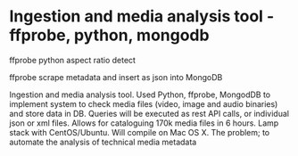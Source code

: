 Ingestion and media analysis tool - ffprobe, python, mongodb
=======

ffprobe python aspect ratio detect

ffprobe scrape metadata and insert as json into MongoDB


Ingestion and media analysis tool. Used Python, ffprobe, MongodDB to implement system to check media files (video, image and audio binaries) and store data in DB. Queries will be executed as rest API calls, or individual json or xml files. Allows for cataloguing 170k media files in 6 hours. Lamp stack with CentOS/Ubuntu. Will compile on Mac OS X. The problem; to automate the analysis of technical media metadata
